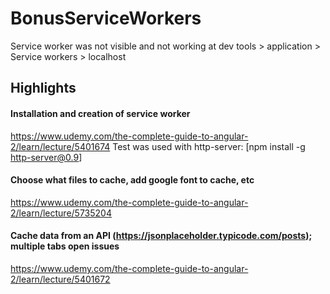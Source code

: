# BonusServiceWorkers

Service worker was not visible and not working at dev tools > application > Service workers > localhost

## Highlights

#### Installation and creation of service worker
https://www.udemy.com/the-complete-guide-to-angular-2/learn/lecture/5401674
Test was used with http-server:
[npm install -g http-server@0.9]

#### Choose what files to cache, add google font to cache, etc
https://www.udemy.com/the-complete-guide-to-angular-2/learn/lecture/5735204

#### Cache data from an API (https://jsonplaceholder.typicode.com/posts); multiple tabs open issues
https://www.udemy.com/the-complete-guide-to-angular-2/learn/lecture/5401672